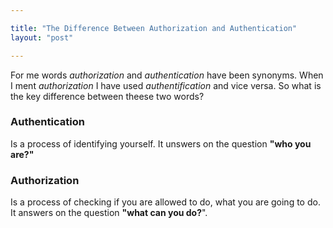 ```yaml
---

title: "The Difference Between Authorization and Authentication"
layout: "post"

---
```


For me words *authorization* and *authentication* have been synonyms. When I ment *authorization* I have used *authentification* and
vice versa. 
So what is the key difference between theese two words?

### Authentication
Is a process of identifying yourself. It unswers on the question **"who you are?"**

### Authorization
Is a process of checking if you are allowed to do, what you are going to do. It answers on the question **"what can you do?**".
